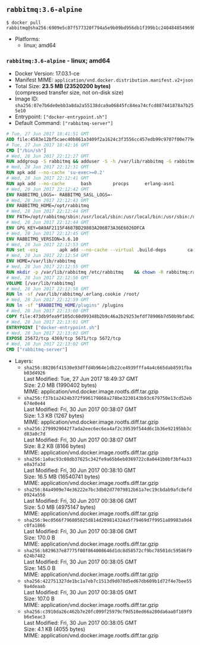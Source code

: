 ## `rabbitmq:3.6-alpine`

```console
$ docker pull rabbitmq@sha256:6909e5c87f577320f794a5e9b09bd956db1f399b1c240484854969bb06598c7c
```

-	Platforms:
	-	linux; amd64

### `rabbitmq:3.6-alpine` - linux; amd64

-	Docker Version: 17.03.1-ce
-	Manifest MIME: `application/vnd.docker.distribution.manifest.v2+json`
-	Total Size: **23.5 MB (23520200 bytes)**  
	(compressed transfer size, not on-disk size)
-	Image ID: `sha256:07e7b6de0ebb3a8da2a55138dca9a06845fc84ea74cfcd887441878a7b255e10`
-	Entrypoint: `["docker-entrypoint.sh"]`
-	Default Command: `["rabbitmq-server"]`

```dockerfile
# Tue, 27 Jun 2017 18:41:51 GMT
ADD file:4583e12bf5caec40b861a3409f2a1624c3f3556cc457edb99c9707f00e779e45 in / 
# Tue, 27 Jun 2017 18:42:16 GMT
CMD ["/bin/sh"]
# Wed, 28 Jun 2017 22:12:27 GMT
RUN addgroup -S rabbitmq && adduser -S -h /var/lib/rabbitmq -G rabbitmq rabbitmq
# Wed, 28 Jun 2017 22:12:31 GMT
RUN apk add --no-cache 'su-exec>=0.2'
# Wed, 28 Jun 2017 22:12:41 GMT
RUN apk add --no-cache 		bash 		procps 		erlang-asn1 		erlang-hipe 		erlang-crypto 		erlang-eldap 		erlang-inets 		erlang-mnesia 		erlang 		erlang-os-mon 		erlang-public-key 		erlang-sasl 		erlang-ssl 		erlang-syntax-tools 		erlang-xmerl
# Wed, 28 Jun 2017 22:12:42 GMT
ENV RABBITMQ_LOGS=- RABBITMQ_SASL_LOGS=-
# Wed, 28 Jun 2017 22:12:43 GMT
ENV RABBITMQ_HOME=/opt/rabbitmq
# Wed, 28 Jun 2017 22:12:44 GMT
ENV PATH=/opt/rabbitmq/sbin:/usr/local/sbin:/usr/local/bin:/usr/sbin:/usr/bin:/sbin:/bin
# Wed, 28 Jun 2017 22:12:44 GMT
ENV GPG_KEY=0A9AF2115F4687BD29803A206B73A36E6026DFCA
# Wed, 28 Jun 2017 22:12:45 GMT
ENV RABBITMQ_VERSION=3.6.10
# Wed, 28 Jun 2017 22:12:53 GMT
RUN set -ex; 		apk add --no-cache --virtual .build-deps 		ca-certificates 		gnupg 		libressl 		tar 		xz 	; 		wget -O rabbitmq-server.tar.xz "https://www.rabbitmq.com/releases/rabbitmq-server/v${RABBITMQ_VERSION}/rabbitmq-server-generic-unix-${RABBITMQ_VERSION}.tar.xz"; 	wget -O rabbitmq-server.tar.xz.asc "https://www.rabbitmq.com/releases/rabbitmq-server/v${RABBITMQ_VERSION}/rabbitmq-server-generic-unix-${RABBITMQ_VERSION}.tar.xz.asc"; 		export GNUPGHOME="$(mktemp -d)"; 	gpg --keyserver ha.pool.sks-keyservers.net --recv-keys "$GPG_KEY"; 	gpg --batch --verify rabbitmq-server.tar.xz.asc rabbitmq-server.tar.xz; 	rm -rf "$GNUPGHOME" rabbitmq-server.tar.xz.asc; 		mkdir -p "$RABBITMQ_HOME"; 	tar 		--extract 		--verbose 		--file rabbitmq-server.tar.xz 		--directory "$RABBITMQ_HOME" 		--strip-components 1 	; 	rm rabbitmq-server.tar.xz; 		grep -qE '^SYS_PREFIX=\$\{RABBITMQ_HOME\}$' "$RABBITMQ_HOME/sbin/rabbitmq-defaults"; 	sed -ri 's!^(SYS_PREFIX=).*$!\1!g' "$RABBITMQ_HOME/sbin/rabbitmq-defaults"; 	grep -qE '^SYS_PREFIX=$' "$RABBITMQ_HOME/sbin/rabbitmq-defaults"; 		apk del .build-deps
# Wed, 28 Jun 2017 22:12:54 GMT
ENV HOME=/var/lib/rabbitmq
# Wed, 28 Jun 2017 22:12:55 GMT
RUN mkdir -p /var/lib/rabbitmq /etc/rabbitmq 	&& chown -R rabbitmq:rabbitmq /var/lib/rabbitmq /etc/rabbitmq 	&& chmod -R 777 /var/lib/rabbitmq /etc/rabbitmq
# Wed, 28 Jun 2017 22:12:56 GMT
VOLUME [/var/lib/rabbitmq]
# Wed, 28 Jun 2017 22:12:58 GMT
RUN ln -sf /var/lib/rabbitmq/.erlang.cookie /root/
# Wed, 28 Jun 2017 22:12:59 GMT
RUN ln -sf "$RABBITMQ_HOME/plugins" /plugins
# Wed, 28 Jun 2017 22:13:00 GMT
COPY file:473db9fea9f105dc60d99348b2b9c46a2b29253efdf78906b7d50b9bfabd2a92 in /usr/local/bin/ 
# Wed, 28 Jun 2017 22:13:01 GMT
ENTRYPOINT ["docker-entrypoint.sh"]
# Wed, 28 Jun 2017 22:13:02 GMT
EXPOSE 25672/tcp 4369/tcp 5671/tcp 5672/tcp
# Wed, 28 Jun 2017 22:13:02 GMT
CMD ["rabbitmq-server"]
```

-	Layers:
	-	`sha256:88286f41530e93dffd4b964e1db22ce4939fffa4a4c665dab8591fbab03d4926`  
		Last Modified: Tue, 27 Jun 2017 18:49:37 GMT  
		Size: 2.0 MB (1990402 bytes)  
		MIME: application/vnd.docker.image.rootfs.diff.tar.gzip
	-	`sha256:f37b1a2424b372f996179868a278be3230143b93c679750e13cd52eb674e0e44`  
		Last Modified: Fri, 30 Jun 2017 00:38:07 GMT  
		Size: 1.3 KB (1267 bytes)  
		MIME: application/vnd.docker.image.rootfs.diff.tar.gzip
	-	`sha256:2799929042f7ada2eec6ec6ea4af2c39539f544d6c1b36e92195bb3cd83a0c7d`  
		Last Modified: Fri, 30 Jun 2017 00:38:07 GMT  
		Size: 8.2 KB (8166 bytes)  
		MIME: application/vnd.docker.image.rootfs.diff.tar.gzip
	-	`sha256:1a0ac93c08db37625c342fe9a65b6eb0369722c8a0441b0bf3bf4a33e8a3fa3d`  
		Last Modified: Fri, 30 Jun 2017 00:38:10 GMT  
		Size: 16.5 MB (16540741 bytes)  
		MIME: application/vnd.docker.image.rootfs.diff.tar.gzip
	-	`sha256:84a4909e74e36222e7bc3db02d77079812b61a7ec19cbdab9afc8efd0924a556`  
		Last Modified: Fri, 30 Jun 2017 00:38:06 GMT  
		Size: 5.0 MB (4975147 bytes)  
		MIME: application/vnd.docker.image.rootfs.diff.tar.gzip
	-	`sha256:9ec0566f796805025d814d209814324a5f79469d7f9951a89983a9d4c0fa1866`  
		Last Modified: Fri, 30 Jun 2017 00:38:06 GMT  
		Size: 170.0 B  
		MIME: application/vnd.docker.image.rootfs.diff.tar.gzip
	-	`sha256:b829637e87775f08f864008646d1dc8d58572cf9bc78501dc59586f9624b7482`  
		Last Modified: Fri, 30 Jun 2017 00:38:05 GMT  
		Size: 145.0 B  
		MIME: application/vnd.docker.image.rootfs.diff.tar.gzip
	-	`sha256:422751327de1bc1a7eb7c1513d9d078d5ed67db609b1d72f4e7bee559a4deaab`  
		Last Modified: Fri, 30 Jun 2017 00:38:05 GMT  
		Size: 107.0 B  
		MIME: application/vnd.docker.image.rootfs.diff.tar.gzip
	-	`sha256:c3910da26c462b7e20fc099f25979cf9d510ed66a280da6aa0f169f9b6e5eac3`  
		Last Modified: Fri, 30 Jun 2017 00:38:05 GMT  
		Size: 4.1 KB (4055 bytes)  
		MIME: application/vnd.docker.image.rootfs.diff.tar.gzip
